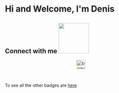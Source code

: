 # Hi and Welcome, I'm Denis

<h2> Connect with me <img src='https://raw.githubusercontent.com/ShahriarShafin/ShahriarShafin/main/Assets/handshake.gif' width="100"> </h2>

<p align="center">
<a href="https://linkedin.com/in/bogunic" target="blank"><img align="center" src="https://cdn.jsdelivr.net/npm/simple-icons@3.0.1/icons/linkedin.svg" alt="bogunic" height="30" width="30" /></a>
</p>

<br />


To see all the other badges are [here](https://www.credly.com/users/denis-bogunic/badges)

<!--START_SECTION:badges-->
<!--END_SECTION:badges-->
